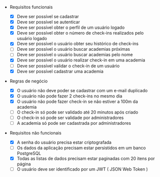 - Requisitos funcionais

  - [x] Deve ser possível se cadastrar
  - [x] Deve ser possível se autenticar
  - [x] Deve ser possível obter o perfil de um usuário logado
  - [x] Deve ser possível obter o número de check-ins realizados pelo usuário logado
  - [x] Deve ser possível o usuário obter seu histórico de check-ins
  - [ ] Deve ser possível o usuário buscar academias próximas
  - [ ] Deve ser possível o usuário buscar academias pelo nome
  - [x] Deve ser possível o usuário realizar check-in em uma academia
  - [ ] Deve ser possível validar o check-in de um usuário
  - [x] Deve ser possível cadastrar uma academia

- Regras de negócio

  - [x] O usuário não deve poder se cadastrar com um e-mail duplicado
  - [x] O usuário não pode fazer 2 check-ins no mesmo dia
  - [x] O usuário não pode fazer check-in se não estiver a 100m da academia
  - [ ] O check-in só pode ser validado até 20 minutos após criado
  - [ ] O check-in só pode ser validade por administradores
  - [ ] A academia só pode ser cadastrada por administradores

- Requisitos não funcionais
  - [x] A senha do usuário precisa estar criptografada
  - [ ] Os dados da aplicação precisam estar persistidos em um banco PostgreSQL
  - [x] Todas as listas de dados precisam estar paginadas com 20 itens por página
  - [ ] O usuário deve ser identificado por um JWT ( JSON Web Token )
